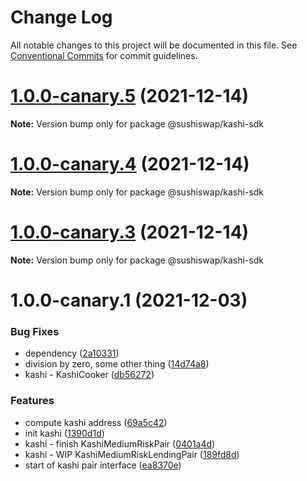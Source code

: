 # Change Log

All notable changes to this project will be documented in this file.
See [Conventional Commits](https://conventionalcommits.org) for commit guidelines.

# [1.0.0-canary.5](https://github.com/sushiswap/sdk/compare/@sushiswap/kashi-sdk@1.0.0-canary.4...@sushiswap/kashi-sdk@1.0.0-canary.5) (2021-12-14)

**Note:** Version bump only for package @sushiswap/kashi-sdk





# [1.0.0-canary.4](https://github.com/sushiswap/sdk/compare/@sushiswap/kashi-sdk@1.0.0-canary.3...@sushiswap/kashi-sdk@1.0.0-canary.4) (2021-12-14)

**Note:** Version bump only for package @sushiswap/kashi-sdk





# [1.0.0-canary.3](https://github.com/sushiswap/sdk/compare/@sushiswap/kashi-sdk@1.0.0-canary.2...@sushiswap/kashi-sdk@1.0.0-canary.3) (2021-12-14)

**Note:** Version bump only for package @sushiswap/kashi-sdk





# 1.0.0-canary.1 (2021-12-03)


### Bug Fixes

* dependency ([2a10331](https://github.com/sushiswap/sdk/commit/2a1033147f74bf9c3e87dd6cc67453da7810066e))
* division by zero, some other thing ([14d74a8](https://github.com/sushiswap/sdk/commit/14d74a88660e39c317a40a399d0c8ecc4d998166))
* kashi - KashiCooker ([db56272](https://github.com/sushiswap/sdk/commit/db56272e19be1e7b52aae5e55240c23ae1628e6d))


### Features

* compute kashi address ([69a5c42](https://github.com/sushiswap/sdk/commit/69a5c42728a2447bd8c09ecaaa1c36f9acee1d48))
* init kashi ([1390d1d](https://github.com/sushiswap/sdk/commit/1390d1dc48c9869a9c447d844ca9a95e9ed732d3))
* kashi - finish KashiMediumRiskPair ([0401a4d](https://github.com/sushiswap/sdk/commit/0401a4d8411c40ce05062ab125f12770d02fc7a3))
* kashi - WIP KashiMediumRiskLendingPair ([189fd8d](https://github.com/sushiswap/sdk/commit/189fd8d1c8f5a346fae899becc031914011a6ecd))
* start of kashi pair interface ([ea8370e](https://github.com/sushiswap/sdk/commit/ea8370ef234538e3493244e44e7625fc6d5dd6f3))
